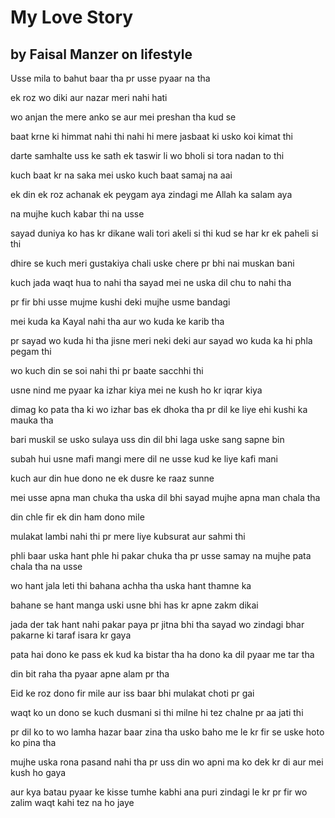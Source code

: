 # My Love Story
## by Faisal Manzer on lifestyle
Usse mila to bahut baar tha
pr usse pyaar na tha

ek roz wo diki
aur nazar meri nahi hati

wo anjan the mere anko se
aur mei preshan tha kud se

baat krne ki himmat nahi thi
nahi hi mere jasbaat ki usko koi kimat thi

darte samhalte uss ke sath ek taswir li
wo bholi si tora nadan to thi

kuch baat kr na saka mei
usko kuch baat samaj na aai

ek din ek roz achanak ek peygam aya
zindagi me Allah ka salam aya

na mujhe kuch kabar thi na usse

sayad duniya ko has kr dikane wali tori akeli si thi 
kud se har kr ek paheli si thi

dhire se kuch meri gustakiya chali 
uske chere pr bhi nai muskan bani

kuch jada waqt hua to nahi tha
sayad mei ne uska dil chu to nahi tha 

pr fir bhi usse mujme kushi deki
mujhe usme bandagi

mei kuda ka Kayal nahi tha
aur wo kuda ke karib tha 

pr sayad wo kuda hi tha jisne meri neki deki
aur sayad wo kuda ka hi phla pegam thi

wo kuch din se soi nahi thi
pr baate sacchhi thi

usne nind me pyaar ka izhar kiya
mei ne kush ho kr iqrar kiya 

dimag ko pata tha ki wo izhar bas ek dhoka tha
pr dil ke liye ehi kushi ka mauka tha

bari muskil se usko sulaya uss din
dil bhi laga uske sang sapne bin

subah hui usne mafi mangi
mere dil ne usse kud ke liye kafi mani

kuch aur din hue
dono ne ek dusre ke raaz sunne

mei usse apna man chuka tha 
uska dil bhi sayad mujhe apna man chala tha

din chle
fir ek din ham dono mile

mulakat lambi nahi thi
pr mere liye kubsurat aur sahmi thi

phli baar uska hant phle hi pakar chuka tha
pr usse samay na mujhe pata chala tha na usse

wo hant jala leti thi
bahana achha tha uska hant thamne ka

bahane se hant manga uski
usne bhi has kr apne zakm dikai

jada der tak hant nahi pakar paya 
pr jitna bhi tha sayad wo zindagi bhar pakarne ki taraf isara  kr gaya

pata hai dono ke pass ek kud ka bistar tha
ha dono ka dil pyaar me tar tha

din bit raha tha 
pyaar apne alam pr tha

Eid ke roz dono fir mile 
aur iss baar bhi mulakat choti pr gai

waqt ko un dono se kuch dusmani si thi
milne hi tez chalne pr aa jati thi

pr dil ko to wo lamha hazar baar zina tha
usko baho me le kr fir se uske hoto ko pina tha

mujhe uska rona pasand nahi tha
pr uss din wo apni ma ko dek kr di aur mei kush ho gaya

aur kya batau pyaar ke kisse tumhe
kabhi ana puri zindagi le kr 
pr fir wo zalim waqt kahi tez na ho jaye